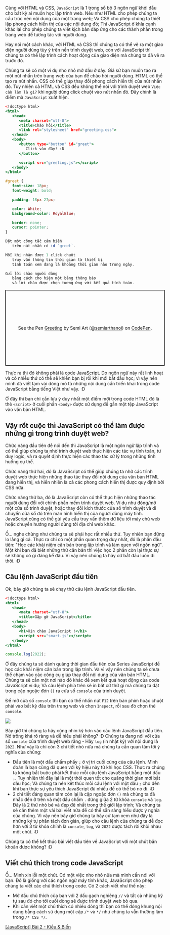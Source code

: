 Cùng với HTML và CSS, `JavaScript` là 1 trong số bộ 3 ngôn ngữ khởi đầu cho bất kỳ ai muốn học lập trình web. Nếu như HTML cho phép chúng ta cấu trúc nên nội dung của một trang web; Và CSS cho phép chúng ta thiết lập phong cách hiển thị của các nội dung đó; Thì JavaScript ở khía cạnh khác lại cho phép chúng ta viết kịch bản đáp ứng cho các thành phần trong trang web để tương tác với người dùng.

Hay nói một cách khác, với HTML và CSS thì chúng ta có thể vẽ ra một giao diện người dùng tùy ý trên nền trình duyệt web, còn với JavaScript thì chúng ta có thể lập trình cách hoạt động của giao diện mà chúng ta đã vẽ ra trước đó.

Chúng ta sẽ có một ví dụ nho nhỏ mở đầu ở đây. Giả sử bạn muốn tạo ra một nút nhấn trên trang web của bạn để chào hỏi người dùng. HTML có thể tạo ra nút nhấn. CSS có thể giúp thay đổi phong cách hiển thị của nút nhấn đó. Tuy nhiên cả HTML và CSS đều không thể nói với trình duyệt web `Việc cần làm là gì?` khi người dùng click chuột vào nút nhấn đó. Đây chính là điểm mà `JavaScript` xuất hiện.

```greeting.html
<!doctype html>
<html>
   <head>
      <meta charset="utf-8">
      <title>Chào hỏi</title>
      <link rel="stylesheet" href="greeting.css">
   </head>
   <body>
      <button type="button" id="greet">
         Click vào đây! :D
      </button>

      <script src="greeting.js"></script>
   </body>
</html>
```

```greeting.css
#greet {
   font-size: 18px;
   font-weight: bold;

   padding: 18px 27px;

   color: White;
   background-color: RoyalBlue;

   border: none;
   cursor: pointer;
}
```

```greeting.js
Đặt một công tắc cảm biến
   trên nút nhấn có id `greet`.

Mỗi khi nhận được 1 click chuột
   truy vấn thông tin thời gian từ thiết bị
   tính toán xem đang là khoảng thời gian nào trong ngày.

Gửi lời chào người dùng
   bằng cách cho hiện một bảng thông báo
   và lời chào được chọn tương ứng với kết quả tính toán.
```

<p class="codepen" data-height="240" data-default-tab="result" data-slug-hash="QWaWGZM" data-user="semiarthanoi" style="height: 240px; box-sizing: border-box; display: flex; align-items: center; justify-content: center; border: 2px solid; margin: 1em 0; padding: 1em;">
  <span>See the Pen <a href="https://codepen.io/semiarthanoi/pen/QWaWGZM">
  Greeting</a> by Semi Art (<a href="https://codepen.io/semiarthanoi">@semiarthanoi</a>)
  on <a href="https://codepen.io">CodePen</a>.</span>
</p>
<script async src="https://cpwebassets.codepen.io/assets/embed/ei.js"></script>

Thực ra thì đó không phải là code JavaScript. Do ngôn ngữ này rất linh hoạt và có nhiều thứ có thể sẽ khiến bạn bị rối khi mới bắt đầu học; vì vậy nên mình đã viết tạm vài dòng mô tả những nội dung cần triển khai trong code JavaScript bằng tiếng Việt như vậy. :D

Ở đây thì bạn chỉ cần lưu ý duy nhất một điểm mới trong code HTML đó là thẻ `<script>` ở cuối phần `<body>` được sử dụng để gắn một tệp JavaScript vào văn bản HTML.

## Vậy rốt cuộc thì JavaScript có thể làm được những gì trong trình duyệt web?

Chức năng đầu tiên để nói đến thì JavaScript là một ngôn ngữ lập trình và có thể giúp chúng ta nhờ trình duyệt web thực hiện các tác vụ tính toán, tư duy logic, và ra quyết định thực hiện các thao tác xử lý trong những tình huống cụ thể.

Chức năng thứ hai, đó là JavaScript có thể giúp chúng ta nhờ các trình duyệt web thực hiện những thao tác thay đổi nội dung của văn bản HTML đang hiển thị, và hiển nhiên là cả các phong cách hiển thị được quy định bởi CSS nữa.

Chức năng thứ ba, đó là JavaScript còn có thể thực hiện những thao tác người dùng đối với chính phần mềm trình duyệt web. Ví dụ như đóng/mở một cửa sổ trình duyệt, hoặc thay đổi kích thước cửa sổ trình duyệt và di chuyển cửa sổ đó trên màn hình hiển thị của người dùng máy tính. JavaScript cũng có thể gửi yêu cầu truy vấn thêm dữ liệu tới máy chủ web hoặc chuyển hướng người dùng tới địa chỉ web khác.

Ồ... nghe chừng như chúng ta sẽ phải học rất nhiều thứ. Tuy nhiên bạn đừng lo lắng gì cả. Thực ra chỉ có một phần quan trọng duy nhất, đó là phần đầu tiên: "Học các khái niệm căn bản trong lập trình và làm quen với ngôn ngữ". Một khi bạn đã biết những thứ căn bản thì việc học 2 phần còn lại thực sự sẽ không có gì đáng kể đâu. Vì vậy nên chúng ta hãy cứ bắt đầu luôn đi thôi. :D

## Câu lệnh JavaScript đầu tiên

Ok, bây giờ chúng ta sẽ chạy thử câu lệnh JavaScript đầu tiên.

```simple.html
<!doctype html>
<html>
   <head>
      <meta charset="utf-8">
      <title>Gặp gỡ JavaScript</title>
   </head>
   <body>
      <h1>Xin chào JavaScript !</h1>
      <script src="smart.js"></script>
   </body>
</html>
```

```smart.js
console.log(2022);
```

Ở đây chúng ta sẽ dành quãng thời gian đầu tiên của Series JavaScript để học các khái niệm căn bản trong lập trình. Và vì vậy nên chúng ta sẽ chưa thể chạm vào các công cụ giúp thay đổi nội dung của văn bản HTML. Chúng ta sẽ cần một nơi nào đó khác để xem kết quả hoạt động của code JavaScript ví dụ; Và câu lệnh phía trên sẽ in bất cứ thứ gì mà chúng ta đặt trong cặp ngoặc đơn `()` ra cửa sổ `console` của trình duyệt.

Để mở cửa sổ `console` thì bạn có thể nhấn nút `F12` trên bàn phím hoặc chuột phải vào bất kỳ đâu trên trang web và chọn `Inspect`, rồi sau đó chọn thẻ `console`.

![](https://images.viblo.asia/9c86d6a9-99e7-45f5-b0c3-470e64dfb628.png)

Bây giờ thì chúng ta hãy cùng nhìn kỹ hơn vào câu lệnh JavaScript đầu tiên. Nó trông khá rõ ràng và dễ hiểu phải không? :D Chúng ta đang nói với cửa sổ `console` của trình duyệt web rằng - Hãy `log` (in nhật ký) với nội dung là `2022`. Như vậy là chỉ còn 3 chi tiết nhỏ nữa mà chúng ta cần quan tâm tới ý nghĩa của chúng:

- Đầu tiên là một dấu chấm phẩy `;` ở vị trí cuối cùng của câu lệnh. Mình đoán là bạn cũng đã quen với ký hiệu này từ khi học CSS. Thực ra chúng ta không bắt buộc phải kết thúc mỗi câu lệnh JavaScript bằng một dấu `;`. Tuy nhiên thì đây lại là một thói quen tốt cho quãng thời gian mới bắt đầu học; Và chúng ta nên kết thúc mỗi câu lệnh với một dấu `;` cho đến khi bạn thực sự yêu thích JavaScript đủ nhiều để có thể bỏ nó đi. :D
- 2 chi tiết đáng quan tâm còn lại là cặp ngoặc đơn `()` mà chúng ta đã nhắc đến ở trên và một dấu chấm `.` đứng giữa 2 từ khóa `console` và `log`. Đây là 2 thứ nhỏ bé và đẹp đẽ nhất trong thế giới lập trình; Và chúng ta sẽ cần thêm một vài bài viết nữa để có thể sẵn sàng hiểu được ý nghĩa của chúng. Vì vậy nên bây giờ chúng ta hãy cứ tạm xem như đây là những ký tự phân tách đơn giản, giúp cho câu lệnh của chúng ta dễ đọc hơn với 3 từ khóa chính là `console`, `log`, và `2022` được tách rời khỏi nhau một chút. :D

Chúng ta có thể kết thúc bài viết đầu tiên về JavaScript với một chút băn khoăn được không? :D

## Viết chú thích trong code JavaScript

Ồ... Mình xin lỗi một chút. Có một việc nho nhỏ nữa mà mình cần nói với bạn. Đó là giống với các ngôn ngữ máy tính khác, JavaScript cho phép chúng ta viết các chú thích trong code. Có 2 cách viết như thế này:

- Mở đầu chú thích của bạn với 2 dấu gạch nghiêng `//` và tất cả những ký tự sau đó cho tới cuối dòng sẽ được trình duyệt web bỏ qua.
- Khi cần viết một chú thích có nhiều dòng thì bạn có thể đóng khung nội dung bằng cách sử dụng một cặp `/*` và `*/` như chúng ta vẫn thường làm trong `/* CSS */`.

[[JavaScript] Bài 2 - Kiểu & Biến](/article/0032)